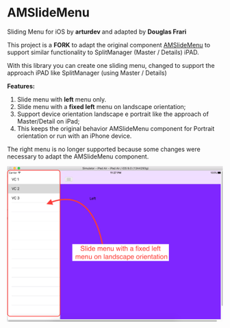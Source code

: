AMSlideMenu  
===========

Sliding Menu for iOS by <b> arturdev </b> and adapted by <b>Douglas Frari</b> 

This project is a <b>FORK</b> to adapt the original component <a href="https://github.com/SocialObjects-Software/AMSlideMenu">AMSlideMenu</a> to support similar functionality to SplitManager (Master / Details) iPAD.

With this library you can create one sliding menu, changed to support the approach iPAD like SplitManager (using Master / Details)<br>

<b>Features:</b>

1. Slide menu with <b>left</b> menu only. <br> 
2. Slide menu with a <b>fixed left</b> menu on landscape orientation; 
3. Support device orientation landscape e portrait like the approach of Master/Detail on iPad;
4. This keeps the original behavior AMSlideMenu component for Portrait orientation or run with an iPhone device.

The right menu is no longer supported because some changes were necessary to adapt the AMSlideMenu component.

<img src="iPadSupportMasterDetailApprouch.png" width="1024px">


